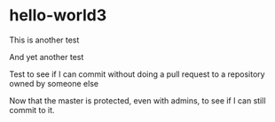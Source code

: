 # hello-world3

This is another test

And yet another test

Test to see if I can commit without doing a pull request to a repository owned by someone else

Now that the master is protected, even with admins, to see if I can still commit to it.
